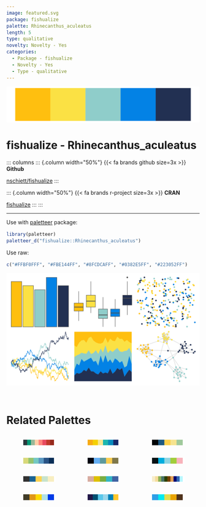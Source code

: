 ```yaml
---
image: featured.svg
package: fishualize
palette: Rhinecanthus_aculeatus
length: 5
type: qualitative
novelty: Novelty - Yes
categories:
  - Package - fishualize
  - Novelty - Yes
  - Type - qualitative
---
```


![](featured.svg)

# fishualize - Rhinecanthus_aculeatus 

::: columns
::: {.column width="50%"}
{{< fa brands github size=3x >}}
**Github**

[nschiett/fishualize](https://github.com/nschiett/fishualize)
:::

::: {.column width="50%"}
{{< fa brands r-project size=3x >}}
**CRAN**

[fishualize](https://CRAN.R-project.org/package=fishualize)
:::
:::

<hr> 

Use with [paletteer](https://emilhvitfeldt.github.io/paletteer/) package:

```r
library(paletteer)
paletteer_d("fishualize::Rhinecanthus_aculeatus")
```

Use raw:

```r
c("#FFBF0FFF", "#FBE144FF", "#8FCDCAFF", "#0382E5FF", "#223052FF")
``` 

![](examples.svg) 

<br>

# Related Palettes

<div class="list" style="display: grid; grid-template-columns: auto auto auto;"> <figure class="figure">
<a href="../../awtools/a_palette/"> <img src="../../awtools/a_palette/featured.svg" style="width: 100%;" class="figure-img"></a>
</figure> <figure class="figure">
<a href="../../LaCroixColoR/Lemon/"> <img src="../../LaCroixColoR/Lemon/featured.svg" style="width: 100%;" class="figure-img"></a>
</figure> <figure class="figure">
<a href="../../rtist/vangogh/"> <img src="../../rtist/vangogh/featured.svg" style="width: 100%;" class="figure-img"></a>
</figure> <figure class="figure">
<a href="../../MetBrewer/Hokusai3/"> <img src="../../MetBrewer/Hokusai3/featured.svg" style="width: 100%;" class="figure-img"></a>
</figure> <figure class="figure">
<a href="../../fishualize/Chaetodontoplus_conspicillatus/"> <img src="../../fishualize/Chaetodontoplus_conspicillatus/featured.svg" style="width: 100%;" class="figure-img"></a>
</figure> <figure class="figure">
<a href="../../fishualize/Thalassoma_hardwicke/"> <img src="../../fishualize/Thalassoma_hardwicke/featured.svg" style="width: 100%;" class="figure-img"></a>
</figure> <figure class="figure">
<a href="../../ggprism/starry2/"> <img src="../../ggprism/starry2/featured.svg" style="width: 100%;" class="figure-img"></a>
</figure> <figure class="figure">
<a href="../../MetBrewer/Isfahan2/"> <img src="../../MetBrewer/Isfahan2/featured.svg" style="width: 100%;" class="figure-img"></a>
</figure> <figure class="figure">
<a href="../../werpals/okavango/"> <img src="../../werpals/okavango/featured.svg" style="width: 100%;" class="figure-img"></a>
</figure> <figure class="figure">
<a href="../../fishualize/Stegastes_partitus/"> <img src="../../fishualize/Stegastes_partitus/featured.svg" style="width: 100%;" class="figure-img"></a>
</figure> <figure class="figure">
<a href="../../nbapalettes/hornets_believe/"> <img src="../../nbapalettes/hornets_believe/featured.svg" style="width: 100%;" class="figure-img"></a>
</figure> <figure class="figure">
<a href="../../fishualize/Hypoplectrus_puella/"> <img src="../../fishualize/Hypoplectrus_puella/featured.svg" style="width: 100%;" class="figure-img"></a>
</figure> 
</div>
